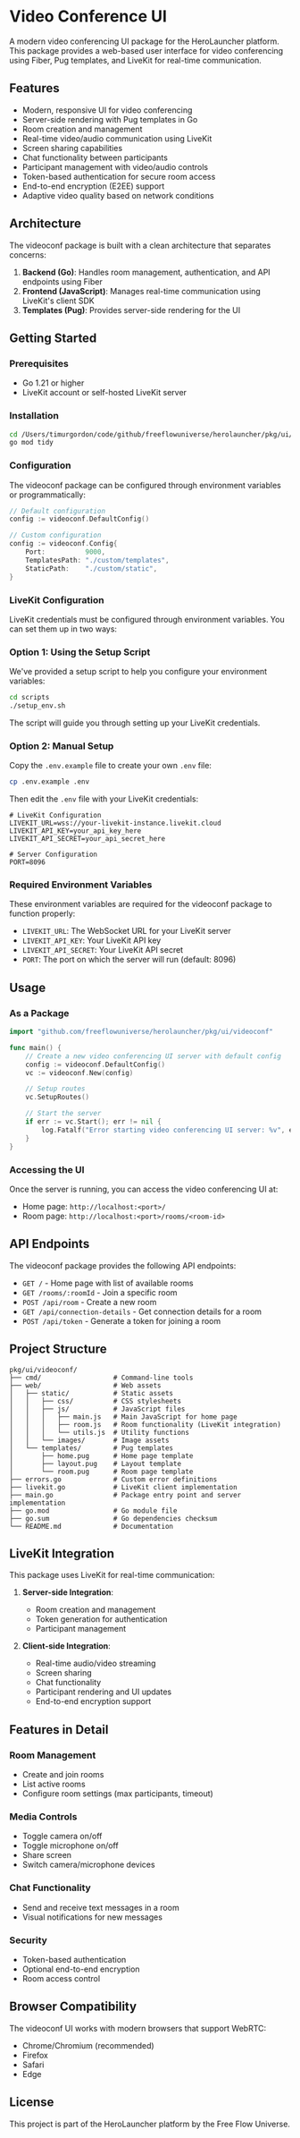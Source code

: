 # Video Conference UI

A modern video conferencing UI package for the HeroLauncher platform. This package provides a web-based user interface for video conferencing using Fiber, Pug templates, and LiveKit for real-time communication.

## Features

- Modern, responsive UI for video conferencing
- Server-side rendering with Pug templates in Go
- Room creation and management
- Real-time video/audio communication using LiveKit
- Screen sharing capabilities
- Chat functionality between participants
- Participant management with video/audio controls
- Token-based authentication for secure room access
- End-to-end encryption (E2EE) support
- Adaptive video quality based on network conditions

## Architecture

The videoconf package is built with a clean architecture that separates concerns:

1. **Backend (Go)**: Handles room management, authentication, and API endpoints using Fiber
2. **Frontend (JavaScript)**: Manages real-time communication using LiveKit's client SDK
3. **Templates (Pug)**: Provides server-side rendering for the UI

## Getting Started

### Prerequisites

- Go 1.21 or higher
- LiveKit account or self-hosted LiveKit server

### Installation

```bash
cd /Users/timurgordon/code/github/freeflowuniverse/herolauncher/pkg/ui/videoconf
go mod tidy
```

### Configuration

The videoconf package can be configured through environment variables or programmatically:

```go
// Default configuration
config := videoconf.DefaultConfig()

// Custom configuration
config := videoconf.Config{
    Port:          9000,
    TemplatesPath: "./custom/templates",
    StaticPath:    "./custom/static",
}
```

### LiveKit Configuration

LiveKit credentials must be configured through environment variables. You can set them up in two ways:

### Option 1: Using the Setup Script

We've provided a setup script to help you configure your environment variables:

```bash
cd scripts
./setup_env.sh
```

The script will guide you through setting up your LiveKit credentials.

### Option 2: Manual Setup

Copy the `.env.example` file to create your own `.env` file:

```bash
cp .env.example .env
```

Then edit the `.env` file with your LiveKit credentials:

```
# LiveKit Configuration
LIVEKIT_URL=wss://your-livekit-instance.livekit.cloud
LIVEKIT_API_KEY=your_api_key_here
LIVEKIT_API_SECRET=your_api_secret_here

# Server Configuration
PORT=8096
```

### Required Environment Variables

These environment variables are required for the videoconf package to function properly:

- `LIVEKIT_URL`: The WebSocket URL for your LiveKit server
- `LIVEKIT_API_KEY`: Your LiveKit API key
- `LIVEKIT_API_SECRET`: Your LiveKit API secret
- `PORT`: The port on which the server will run (default: 8096)

## Usage

### As a Package

```go
import "github.com/freeflowuniverse/herolauncher/pkg/ui/videoconf"

func main() {
    // Create a new video conferencing UI server with default config
    config := videoconf.DefaultConfig()
    vc := videoconf.New(config)

    // Setup routes
    vc.SetupRoutes()

    // Start the server
    if err := vc.Start(); err != nil {
        log.Fatalf("Error starting video conferencing UI server: %v", err)
    }
}
```

### Accessing the UI

Once the server is running, you can access the video conferencing UI at:

- Home page: `http://localhost:<port>/`
- Room page: `http://localhost:<port>/rooms/<room-id>`

## API Endpoints

The videoconf package provides the following API endpoints:

- `GET /` - Home page with list of available rooms
- `GET /rooms/:roomId` - Join a specific room
- `POST /api/room` - Create a new room
- `GET /api/connection-details` - Get connection details for a room
- `POST /api/token` - Generate a token for joining a room

## Project Structure

```
pkg/ui/videoconf/
├── cmd/                  # Command-line tools
├── web/                  # Web assets
│   ├── static/           # Static assets
│   │   ├── css/          # CSS stylesheets
│   │   ├── js/           # JavaScript files
│   │   │   ├── main.js   # Main JavaScript for home page
│   │   │   ├── room.js   # Room functionality (LiveKit integration)
│   │   │   └── utils.js  # Utility functions
│   │   └── images/       # Image assets
│   └── templates/        # Pug templates
│       ├── home.pug      # Home page template
│       ├── layout.pug    # Layout template
│       └── room.pug      # Room page template
├── errors.go             # Custom error definitions
├── livekit.go            # LiveKit client implementation
├── main.go               # Package entry point and server implementation
├── go.mod                # Go module file
├── go.sum                # Go dependencies checksum
└── README.md             # Documentation
```

## LiveKit Integration

This package uses LiveKit for real-time communication:

1. **Server-side Integration**: 
   - Room creation and management
   - Token generation for authentication
   - Participant management

2. **Client-side Integration**:
   - Real-time audio/video streaming
   - Screen sharing
   - Chat functionality
   - Participant rendering and UI updates
   - End-to-end encryption support

## Features in Detail

### Room Management

- Create and join rooms
- List active rooms
- Configure room settings (max participants, timeout)

### Media Controls

- Toggle camera on/off
- Toggle microphone on/off
- Share screen
- Switch camera/microphone devices

### Chat Functionality

- Send and receive text messages in a room
- Visual notifications for new messages

### Security

- Token-based authentication
- Optional end-to-end encryption
- Room access control

## Browser Compatibility

The videoconf UI works with modern browsers that support WebRTC:

- Chrome/Chromium (recommended)
- Firefox
- Safari
- Edge

## License

This project is part of the HeroLauncher platform by the Free Flow Universe.
